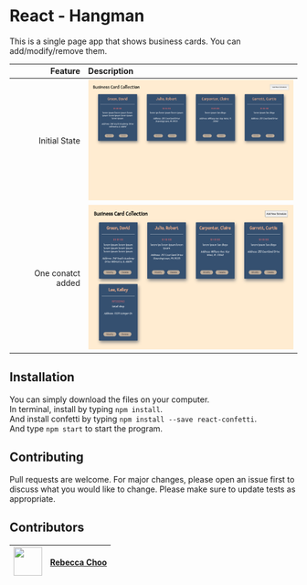 # React - Hangman

This is a single page app that shows business cards. You can add/modify/remove them.

| Feature | Description |
| -----: | :----------- |
|  Initial State | <img src="https://raw.githubusercontent.com/rebeccachoo/react-contact-information/main/screen.png"  width="400">|
|  One conatct added | <img src="https://raw.githubusercontent.com/rebeccachoo/react-contact-information/main/screen-added.png"  width="400">|

## Installation

You can simply download the files on your computer. <br />
In terminal, install by typing `npm install`.  <br />
And install confetti by typing `npm install --save react-confetti`.  <br />
And type `npm start` to start the program.

 
 
## Contributing

Pull requests are welcome. For major changes, please open an issue first to discuss what you would like to change.
Please make sure to update tests as appropriate. 


##  Contributors

|  <img src="https://avatars.githubusercontent.com/u/254729?s=460&u=58ed23724180265db677357b4133d4ef970d6407&v=4" width="50" height="50" /> |<a href="https://github.com/rebeccachoo" target="_blank">Rebecca Choo</a>| 
| ----------- | ----------- |
